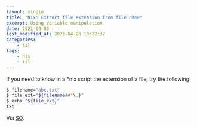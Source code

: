 ```yaml
---
layout: single
title: "Nix: Extract file extension from file name"
excerpt: Using variable manipulation
date: 2021-04-05
last_modified_at: 2023-04-26 13:22:37
categories:
    - til
tags:
    - nix
    - til
---
```


If you need to know in a \*nix script the extension of a file, try the following:

```bash
$ filename="abc.txt"
$ file_ext="${filename##*\.}"
$ echo "${file_ext}"
txt
```

Via [SO](https://web.archive.org/web/*/https://stackoverflow.com/questions/407184/how-to-check-the-extension-of-a-filename-in-a-bash-script/41879583#41879583).
